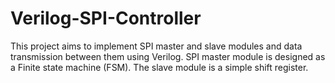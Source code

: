 # Verilog-SPI-Controller
 This project aims to implement SPI master and slave modules and data transmission between them using Verilog. SPI master module is designed as a Finite state machine (FSM). The slave module is a simple shift register.

